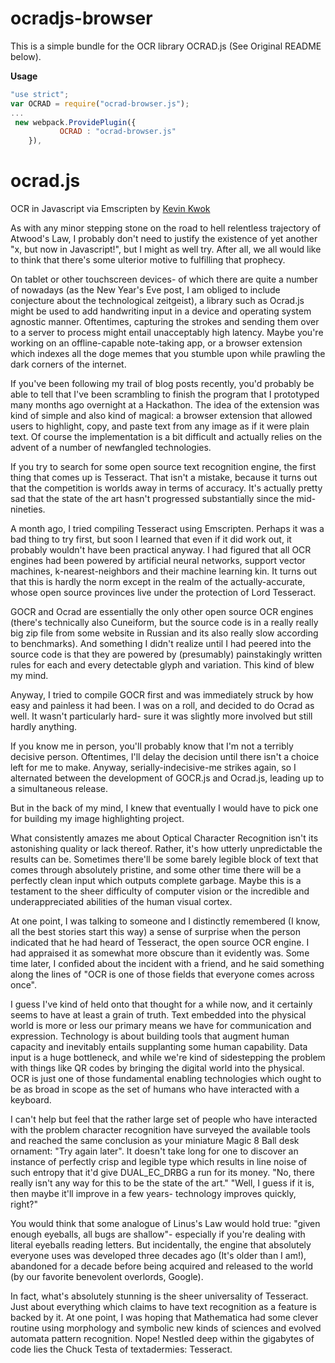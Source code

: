 ocradjs-browser
========
This is a simple bundle for the OCR library OCRAD.js (See Original README below).

**Usage**
```javascript
"use strict";
var OCRAD = require("ocrad-browser.js");
...
 new webpack.ProvidePlugin({
           OCRAD : "ocrad-browser.js"
    }),
```

ocrad.js
========

OCR in Javascript via Emscripten by [Kevin Kwok](http://antimatter15.com)



As with any minor stepping stone on the <strikeout>road to hell</strikeout> relentless trajectory of <link>Atwood's Law, I probably don't need to justify the existence of yet another "x, but now in Javascript!", but I might as well try. After all, we all would like to think that there's some ulterior motive to fulfilling that prophecy. 

On tablet or other touchscreen devices- of which there are quite a number of nowadays (as the New Year's Eve post, I am obliged to include conjecture about the technological zeitgeist), a library such as Ocrad.js might be used to add handwriting input in a device and operating system agnostic manner. Oftentimes, capturing the strokes and sending them over to a server to process might entail unacceptably high latency. Maybe you're working on an offline-capable note-taking app, or a browser extension which indexes all the doge memes that you stumble upon while prawling the dark corners of the internet.

If you've been following my trail of blog posts recently, you'd probably be able to tell that I've been scrambling to finish the program that I prototyped many months ago overnight at a Hackathon. The idea of the extension was kind of simple and also kind of magical: a browser extension that allowed users to highlight, copy, and paste text from any image as if it were plain text. Of course the implementation is a bit difficult and actually relies on the advent of a number of newfangled technologies.

If you try to search for some open source text recognition engine, the first thing that comes up is Tesseract. That isn't a mistake, because it turns out that the competition is worlds away in terms of accuracy. It's actually pretty sad that the state of the art hasn't progressed substantially since the mid-nineties.

A month ago, I tried compiling Tesseract using Emscripten. Perhaps it was a bad thing to try first, but soon I learned that even if it did work out, it probably wouldn't have been practical anyway. I had figured that all OCR engines had been powered by artificial neural networks, support vector machines, k-nearest-neighbors and their machine learning kin. It turns out that this is hardly the norm except in the realm of the actually-accurate, whose open source provinces live under the protection of Lord Tesseract. 

GOCR and Ocrad are essentially the only other open source OCR engines (there's technically also Cuneiform, but the source code is in a really really big zip file from some website in Russian and its also really slow according to benchmarks). And something I didn't realize until I had peered into the source code is that they are powered by (presumably) painstakingly written rules for each and every detectable glyph and variation. This kind of blew my mind.

Anyway, I tried to compile GOCR first and was immediately struck by how easy and painless it had been. I was on a roll, and decided to do Ocrad as well. It wasn't particularly hard- sure it was slightly more involved but still hardly anything. 

If you know me in person, you'll probably know that I'm not a terribly decisive person. Oftentimes, I'll delay the decision until there isn't a choice left for me to make. Anyway, serially-indecisive-me strikes again, so I alternated between the development of GOCR.js and Ocrad.js, leading up to a simultaneous release.

But in the back of my mind, I knew that eventually I would have to pick one for building my image highlighting project. 

What consistently amazes me about Optical Character Recognition isn't its astonishing quality or lack thereof. Rather, it's how utterly unpredictable the results can be. Sometimes there'll be some barely legible block of text that comes through absolutely pristine, and some other time there will be a perfectly clean input which outputs complete garbage. Maybe this is a testament to the sheer difficulty of computer vision or the incredible and underappreciated abilities of the human visual cortex.

At one point, I was talking to someone and I distinctly remembered (I know, all the best stories start this way) a sense of surprise when the person indicated that he had heard of Tesseract, the open source OCR engine. I had appraised it as somewhat more obscure than it evidently was. Some time later, I confided about the incident with a friend, and he said something along the lines of "OCR is one of those fields that everyone comes across once".

I guess I've kind of held onto that thought for a while now, and it certainly seems to have at least a grain of truth. Text embedded into the physical world is more or less our primary means we have for communication and expression. Technology is about building tools that augment human capacity and inevitably entails supplanting some human capability. Data input is a huge bottleneck, and while we're kind of sidestepping the problem with things like QR codes by bringing the digital world into the physical. OCR is just one of those fundamental enabling technologies which ought to be as broad in scope as the set of humans who have interacted with a keyboard.

I can't help but feel that the rather large set of people who have interacted with the problem character recognition have surveyed the available tools and reached the same conclusion as your miniature Magic 8 Ball desk ornament: "Try again later". It doesn't take long for one to discover an instance of perfectly crisp and legible type which results in line noise of such entropy that it'd give DUAL_EC_DRBG a run for its money. "No, there really isn't any way for this to be the state of the art." "Well, I guess if it is, then maybe it'll improve in a few years- technology improves quickly, right?" 

You would think that some analogue of Linus's Law would hold true: "given enough eyeballs, all bugs are shallow"- especially if you're dealing with literal eyeballs reading letters. But incidentally, the engine that absolutely everyone uses was developed three decades ago (It's older than I am!), abandoned for a decade before being acquired and released to the world (by our favorite benevolent overlords, Google). 

In fact, what's absolutely stunning is the sheer universality of Tesseract. Just about everything which claims to have text recognition as a feature is backed by it. At one point, I was hoping that Mathematica had some clever routine using morphology and symbolic new kinds of sciences and evolved automata pattern recognition. Nope! Nestled deep within the gigabytes of code lies the Chuck Testa of textadermies: Tesseract.





